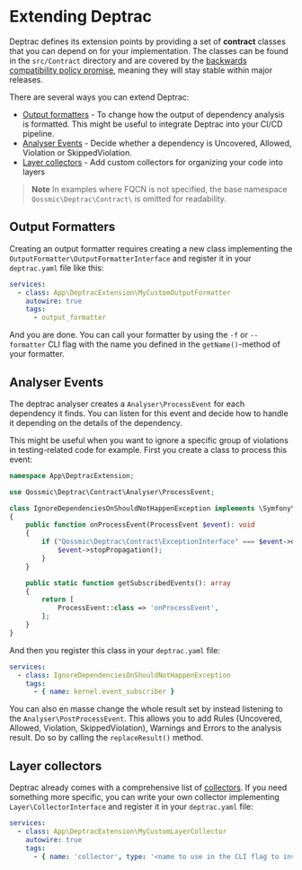 # Extending Deptrac

Deptrac defines its extension points by providing a set of **contract** classes
that you can depend on for your implementation. The classes can be found in
the `src/Contract` directory and are covered by
the [backwards compatibility policy promise](bc_policy.md), meaning they will stay stable within major releases.

There are several ways you can extend Deptrac:

- [Output formatters](#output-formatters) - To change how the output of
  dependency analysis is formatted. This might be useful to integrate Deptrac
  into your CI/CD pipeline.
- [Analyser Events](#analyser-events) - Decide whether a dependency is
  Uncovered, Allowed, Violation or SkippedViolation.
- [Layer collectors](#layer-collectors) - Add custom collectors for organizing your code into layers

> **Note**
> In examples where FQCN is not specified, the base
> namespace `Qossmic\Deptrac\Contract\` is omitted for readability.

## Output Formatters

Creating an output formatter requires creating a new class implementing
the `OutputFormatter\OutputFormatterInterface` and
register it
in your `deptrac.yaml` file like this:

```yaml
services:
  - class: App\DeptracExtension\MyCustomOutputFormatter
    autowire: true
    tags:
      - output_formatter
```

And you are done. You can call your formatter by using the `-f` or `--formatter`
CLI flag with the name you defined
in the `getName()`-method of your formatter.

## Analyser Events

The deptrac analyser creates a `Analyser\ProcessEvent` for each dependency it
finds. You
can listen for this event and decide how to handle it depending on the
details of the dependency.

This might be useful when you want to ignore a specific group of
violations in testing-related code for example. First you create a class to process
this event:

```php
namespace App\DeptracExtension;

use Qossmic\Deptrac\Contract\Analyser\ProcessEvent;

class IgnoreDependenciesOnShouldNotHappenException implements \Symfony\Component\EventDispatcher\EventSubscriberInterface
{
    public function onProcessEvent(ProcessEvent $event): void
    {
        if ("Qossmic\Deptrac\Contract\ExceptionInterface" === $event->dependentReference->getToken()->toString()) {
            $event->stopPropagation();
        }
    }

    public static function getSubscribedEvents(): array
    {
        return [
            ProcessEvent::class => 'onProcessEvent',
        ];
    }
}
```

And then you register this class in your `deptrac.yaml` file:

```yaml
services:
  - class: IgnoreDependenciesOnShouldNotHappenException
    tags:
      - { name: kernel.event_subscriber }
```

You can also en masse change the whole result set by instead listening to
the `Analyser\PostProcessEvent`. This allows you to add Rules (Uncovered,
Allowed, Violation, SkippedViolation),
Warnings and Errors to the analysis result. Do so by calling
the `replaceResult()` method.

## Layer collectors

Deptrac already comes with a comprehensive list of [collectors](collectors.md). If you
need something more specific, you can write your own collector
implementing `Layer\CollectorInterface` and register it in your `deptrac.yaml`
file:

```yaml
services:
  - class: App\DeptracExtension\MyCustomLayerCollector
    autowire: true
    tags:
      - { name: 'collector', type: '<name to use in the CLI flag to invoke the collector>' }
```
